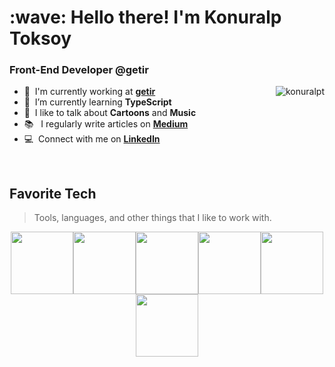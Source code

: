 <h1 align="left" id="macropower-title">:wave: Hello there! I'm Konuralp Toksoy</h1>
<h3 align="left">Front-End Developer @getir</h3>

<a href="#macropower-title">
  <img src="https://github-readme-stats.vercel.app/api?username=konuralpt&show_icons=true&count_private=true&include_all_commits=true" alt="konuralpt" align="right" />
</a>

- :office: &nbsp;I'm currently working at **[getir]**
- :seedling: &nbsp;I’m currently learning **TypeScript**
- :speech_balloon: &nbsp;I like to talk about **Cartoons** and **Music**
- :books: &nbsp; I regularly write articles on **[Medium]**
- :computer: &nbsp;Connect with me on **[LinkedIn]**

<br>

<h2 align="left" id="macropower-tech">Favorite Tech</h2>

> Tools, languages, and other things that I like to work with.

<p align="center">
  <img src="https://media3.giphy.com/media/ln7z2eWriiQAllfVcn/200w.webp" width="100"><img src="https://i.giphy.com/media/LMt9638dO8dftAjtco/200.webp" width="100"><img src="https://i.giphy.com/media/eNAsjO55tPbgaor7ma/200w.webp" width="100"><img src="https://i.giphy.com/media/VgGthkhUvGgOit7Y9i/200.webp" width="100"><img src="https://i.giphy.com/media/KzJkzjggfGN5Py6nkT/200.webp" width="100"><img src="https://i.giphy.com/media/IdyAQJVN2kVPNUrojM/200.webp" width="100"><br><br>
</p>

<!-- links -->

[getir]: https://getir.com "getir"
[Medium]: https://konuralpt.medium.com "Konuralp Toksoy Medium"
[linkedin]: https://www.linkedin.com/in/konuralp-toksoy "Konuralp Toksoy LinkedIn"
